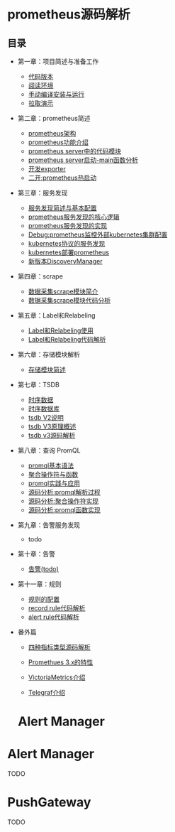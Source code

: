 # prometheus源码解析


## 目录

- 第一章：项目简述与准备工作
  - [代码版本](项目简述与准备.md#代码版本)
  - [阅读环境](项目简述与准备.md#阅读环境)
  - [手动编译安装与运行](项目简述与准备.md#下载代码)
  - [拉取演示](项目简述与准备.md#拉取演示)
  
- 第二章：prometheus简述
  - [prometheus架构](prometheus简述.md)
  - [prometheus功能介绍](prometheus功能介绍.md)
  - [prometheus server中的代码模块](prometheus_server模块.md)
  - [prometheus server启动-main函数分析](prometheus_server启动.md)
  - [开发exporter](开发export.md)
  - [二开:prometheus热启动](prometheus_hot_relaod.md)
  
- 第三章：服务发现
  - [服务发现简述与基本配置](discovery简述.md)
  - [prometheus服务发现的核心逻辑](discovery_core_logic.md)
  - [prometheus服务发现的实现](discovery_core_implementation.md)
  - [Debug:prometheus监控外部kubernetes集群配置](discovery_k8s_config_debug.md)
  - [kubernetes协议的服务发现](discovery_k8s_implementation.md)
  - [kubernetes部署prometheus](prometheus_k8s_deploy.md)
  - [新版本DiscoveryManager](discovery_新版本DiscoveryManager.md)
  
- 第四章：scrape
  - [数据采集scrape模块简介](scrape_core_logic.md)
  - [数据采集scrape模块代码分析](scrape_work.md)
  
- 第五章：Label和Relabeling
  - [Label和Relabeling使用](Label和Relabeling.md)
  - [Label和Relabeling代码解析](Label和Relabeling.md)
  
- 第六章：存储模块解析
  - [存储模块简述](存储模块简述.md)
  
- 第七章：TSDB
  - [时序数据](时序数据.md)
  - [时序数据库](时序数据库.md)
  - [tsdb V2说明](tsdbv2说明.md)
  - [tsdb V3原理概述](tsdbV3原理概述.md)
  - [tsdb v3源码解析](tsdbv3源码解析.md)
  
- 第八章：查询 PromQL
  - [promql基本语法](promql_syntactic.md)
  - [聚合操作符与函数](promql_aggregation_operators_functions.md)
  - [promql实践与应用](promql_practice.md)
  - [源码分析:promql解析过程](promql_implementation.md)
  - [源码分析:聚合操作符实现](promql_aggregation_implementation.md)
  - [源码分析:promql函数实现](promql_function_implementation.md)
  
  
  
- 第九章：告警服务发现
  - todo
  
- 第十章：告警
  - [告警(todo)](告警.md)
  
- 第十一章：规则 
  - [规则的配置](rule_config.md)
  - [record rule代码解析](rule_code_record_rule.md)
  - [alert rule代码解析](rule_code_alert_rule.md)
  
- 番外篇
  - [四种指标类型源码解析](./metric_types.md)
  
  - [Promethues 3.x的特性](./prometheus_v3_new_features.md)
  
  - [VictoriaMetrics介绍](./VictoriaMetrics.md)
  
  - [Telegraf介绍](./Telegraf.md)
  
    
  
  # **Alert Manager**


# Alert Manager

TODO



# PushGateway

TODO